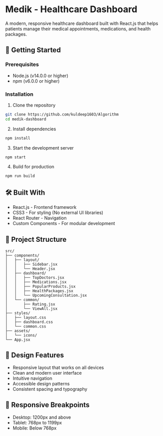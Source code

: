 # Medik - Healthcare Dashboard

A modern, responsive healthcare dashboard built with React.js that helps patients manage their medical appointments, medications, and health packages.



## 🚀 Getting Started

### Prerequisites

- Node.js (v14.0.0 or higher)
- npm (v6.0.0 or higher)

### Installation

1. Clone the repository
```bash
git clone https://github.com/kuldeep1603/Algorithm
cd medik-dashboard
```

2. Install dependencies
```bash
npm install
```

3. Start the development server
```bash
npm start
```

4. Build for production
```bash
npm run build
```

## 🛠️ Built With

- React.js - Frontend framework
- CSS3 - For styling (No external UI libraries)
- React Router - Navigation
- Custom Components - For modular development

## 📁 Project Structure

```
src/
├── components/
│   ├── layout/
│   │   ├── Sidebar.jsx
│   │   └── Header.jsx
│   ├── dashboard/
│   │   ├── TopDoctors.jsx
│   │   ├── Medications.jsx
│   │   ├── PopularProducts.jsx
│   │   ├── HealthPackages.jsx
│   │   └── UpcomingConsultation.jsx
│   └── common/
│       ├── Rating.jsx
│       └── ViewAll.jsx
├── styles/
│   ├── layout.css
│   ├── dashboard.css
│   └── common.css
├── assets/
│   └── icons/
└── App.jsx
```

## 🎨 Design Features

- Responsive layout that works on all devices
- Clean and modern user interface
- Intuitive navigation
- Accessible design patterns
- Consistent spacing and typography

## 📱 Responsive Breakpoints

- Desktop: 1200px and above
- Tablet: 768px to 1199px
- Mobile: Below 768px
